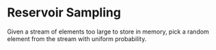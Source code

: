 ﻿# Reservoir Sampling
Given a stream of elements too large to store in memory, pick a random element from the stream with uniform probability.